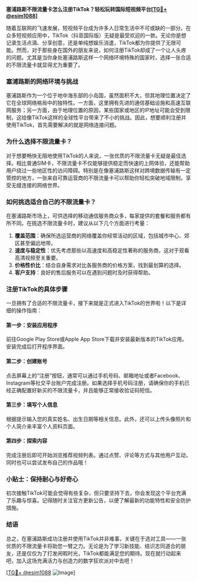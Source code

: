 **塞浦路斯不限流量卡怎么注册TikTok？轻松玩转国际短视频平台[[TG💪+ @esim1088](https://t.me/s/esim1088)]**

随着互联网的飞速发展，短视频平台成为许多人日常生活中不可或缺的一部分。在众多短视频应用中，TikTok（抖音国际版）无疑是最受欢迎的一款。无论你是想记录生活点滴、分享创意，还是单纯想娱乐消遣，TikTok都为你提供了无限可能。然而，对于那些身在国外的朋友来说，如何注册TikTok却成了一个让人头疼的问题。尤其是当你身处塞浦路斯这样一个网络环境特殊的国家时，选择一张合适的不限流量卡就显得尤为重要了。

### 塞浦路斯的网络环境与挑战

塞浦路斯作为一个位于地中海东部的小岛国，虽然面积不大，但其地理位置决定了它在全球网络格局中的独特性。一方面，这里拥有先进的通信基础设施和高速互联网服务；另一方面，由于地理位置的原因，某些国家或地区的IP地址可能会受到限制，这给像TikTok这样的全球性平台带来了不小的挑战。因此，想要顺利注册并使用TikTok，首先需要解决的就是网络连接问题。

### 为什么选择不限流量卡？

对于想要畅快无阻地使用TikTok的人来说，一张优质的不限流量卡无疑是最佳选择。相比普通SIM卡，不限流量卡不仅能够提供稳定而快速的上网体验，还能帮助用户绕过一些地区性的访问障碍。特别是在像塞浦路斯这样对跨境数据传输有一定管控的地方，一张来自可靠运营商的不限流量卡可以帮助你轻松突破地域限制，享受无缝连接的网络世界。

### 如何挑选适合自己的不限流量卡？

在塞浦路斯市场上，可供选择的移动通信服务商众多，每家提供的套餐和服务都有所不同。在挑选不限流量卡时，建议从以下几个方面进行考量：

1. **覆盖范围**：确保所选运营商的网络覆盖你经常活动的区域，包括城市中心、郊区甚至偏远地带。
2. **速度与稳定性**：优先考虑那些以高速度和高稳定性著称的服务商，这对于观看高清视频至关重要。
3. **价格性价比**：结合自身需求对比各服务商的价格方案，找到最划算的选择。
4. **客户支持**：良好的售后服务可以在遇到问题时及时获得帮助。

### 注册TikTok的具体步骤

一旦拥有了合适的不限流量卡，接下来就是正式进入TikTok的世界啦！以下是详细的操作指南：

#### 第一步：安装应用程序
前往Google Play Store或Apple App Store下载并安装最新版本的TikTok应用。安装完成后打开程序界面。

#### 第二步：创建账号
点击屏幕上的“注册”按钮，通常可以通过手机号码、邮箱地址或者Facebook、Instagram等社交平台账户完成注册。如果选择手机号码注册，请确保你的手机已经正确配置好新买的不限流量卡，并且能够正常接收验证码短信。

#### 第三步：填写个人信息
根据提示输入您的真实姓名、出生日期等相关信息。此外，还可以上传头像照片和个人简介来丰富个人资料页面。

#### 第四步：探索内容
完成注册后即可开始浏览推荐视频列表。通过点赞、评论等方式与其他用户互动，同时也可以尝试发布自己的作品哦！

### 小贴士：保持耐心与好奇心

初次接触TikTok可能会觉得有些复杂，但只要坚持下去，你会发现这个平台充满了乐趣与惊喜。记得随时关注官方更新公告，以便了解最新的功能特性和安全防护措施。

### 结语

总之，在塞浦路斯成功注册并使用TikTok并非难事，关键在于选对工具——一张优质的不限流量卡将助您一臂之力。无论是为了学习新技能、结识志同道合的朋友，还是仅仅为了打发闲暇时光，TikTok都能满足您的期待。现在就行动起来吧，加入这场充满活力与创造力的数字狂欢派对中去吧！

[[TG💪+ @esim1088](https://t.me/s/esim1088) ![Image](https://i.postimg.cc/4NQfJmqS/Snipaste-2025-05-13-00-14-12.png)]